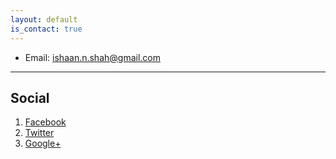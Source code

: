 ```yaml
---
layout: default
is_contact: true
---
```


* Email: [ishaan.n.shah@gmail.com](mailto:ishaan.n.shah@gmail.com)

---

## Social

1. [Facebook](#)
2. [Twitter](#)
3. [Google+](#)
